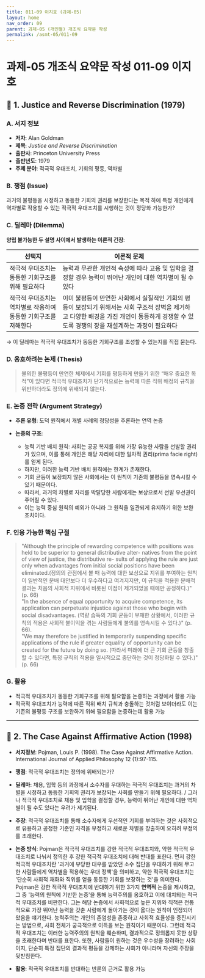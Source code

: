 ```yaml
---
title: 011-09 이지호 (과제-05)
layout: home
nav_order: 09
parent: 과제-05 (개인별) 개조식 요약문 작성
permalink: /asmt-05/011-09
---
```


# 과제-05 개조식 요약문 작성 011-09 이지호 

## 📘 1. Justice and Reverse Discrimination (1979)

### A. 서지 정보  
- **저자**: Alan Goldman 
- **제목**: *Justice and Reverse Discrimination*  
- **출판사**: Princeton University Press
- **출판년도**: 1979  
- **주제 분야**: 적극적 우대조치, 기회의 평등, 역차별


### B. 쟁점 (Issue)  
과거의 불평등을 시정하고 동등한 기회의 권리를 보장한다는 목적 하에 특정 개인에게 역차별로 작용할 수 있는 적극적 우대조치를 시행하는 것이 정당화 가능한가?


### C. 딜레마 (Dilemma)  
**양립 불가능한 두 설명 사이에서 발생하는 이론적 긴장**:

| 선택지 | 이론적 문제 |
|--------|-------------|
| 적극적 우대조치는 동등한 기회구조를 위해 필요하다 | 능력과 무관한 개인적 속성에 따라 고용 및 입학을 결정할 경우 능력이 뛰어난 개인에 대한 역차별이 될 수 있다 |
| 적극적 우대조치는 역차별로 작용하여 동등한 기회구조를 저해한다 | 이미 불평등이 만연한 사회에서 실질적인 기회의 평등이 보장되기 위해서는 사회 구조적 장벽을 제거하고 다양한 배경을 가진 개인이 동등하게 경쟁할 수 있도록 경쟁의 장을 재설계하는 과정이 필요하다 |

→ 이 딜레마는 적극적 우대조치가 동등한 기회구조를 조성할 수 있는지를 직접 묻는다. 


### D. 옹호하려는 논제 (Thesis)  
> 불의한 불평등이 만연한 체제에서 기회를 평등하게 만들기 위한 “매우 중요한 목적”이 있다면 적극적 우대조치가 단기적으로는 능력에 따른 직위 배정의 규칙을 위반하더라도 정의에 위배되지 않는다.

### E. 논증 전략 (Argument Strategy)  
- **추론 유형**: 도덕 원칙에서 개별 사례의 정당성을 추론하는 연역 논증 
- **논증의 구조**:
  
  - 능력 기반 배치 원칙: 사회는 공공 복지를 위해 가장 유능한 사람을 선발할 권리가 있으며, 이를 통해 개인은 해당 자리에 대한 일차적 권리(prima facie right) 를 얻게 된다.
  - 하지만, 이러한 능력 기반 배치 원칙에는 한계가 존재한다.
  - 기회 균등이 보장되지 않은 사회에서는 이 원칙이 기존의 불평등을 영속시킬 수 있기 때문이다.
  - 따라서, 과거의 차별로 자리를 박탈당한 사람에게는 보상으로서 선발 우선권이 주어질 수 있다. 
  - 이는 능력 중심 원칙의 예외가 아니라 그 원칙을 일관되게 유지하기 위한 보완 조치이다.


### F. 인용 가능한 핵심 구절
> "Although the principle of rewarding competence with positions was held to be superior to general distributive alter- natives from the point of view of justice, the distributive re- sults of applying the rule are just only when advantages from initial social positions have been eliminated.(정의의 관점에서 볼 때 능력에 대한 보상으로 지위를 부여하는 원칙이 일반적인 분배 대안보다 더 우수하다고 여겨지지만, 이 규칙을 적용한 분배적 결과는 처음의 사회적 지위에서 비롯된 이점이 제거되었을 때에만 공정하다.)" (p. 66)  
> "In the absence of equal opportunity to acquire competence, its application can perpetuate injustice against those who begin with social disadvantages. (역량 습득의 기회 균등이 부재한 상황에서, 이러한 규칙의 적용은 사회적 불이익을 겪는 사람들에게 불의를 영속시킬 수 있다.)" (p. 66).   
> "We may therefore be justified in temporarily suspending specific applications of the rule if greater equality of opportunity can be created for the future by doing so. (따라서 미래에 더 큰 기회 균등을 창출할 수 있다면, 특정 규칙의 적용을 일시적으로 중단하는 것이 정당화될 수 있다.)" (p. 66)


### G. 활용
- 적극적 우대조치가 동등한 기회구조를 위해 필요함을 논증하는 과정에서 활용 가능
- 적극적 우대조치가 능력에 따른 직위 배치 규칙과 충돌하는 것처럼 보이더라도 이는 기존의 불평등 구조를 보완하기 위해 필요함을 논증하는데 활용 가능

---

## 📘 2. The Case Against Affirmative Action (1998)

- **서지정보**: Pojman, Louis P. (1998). The Case Against Affirmative Action. International Journal of Applied Philosophy 12 (1):97-115.

- **쟁점**: 적극적 우대조치는 정의에 위배되는가? 
- **딜레마**: 채용, 입학 등의 과정에서 소수자를 우대하는 적극적 우대조치는 과거의 차별을 시정하고 동등한 기회의 권리가 보장되는 사회를 만들기 위해 필요하다. / 그러나 적극적 우대조치로 채용 및 입학을 결정할 경우, 능력이 뛰어난 개인에 대한 역차별이 될 수도 있다는 우려가 제기된다. 
 
- **주장**: 적극적 우대조치를 통해 소수자에게 우선적인 기회를 부여하는 것은 사회적으로 유용하고 공정한 기준인 자격을 부정하고 새로운 차별을 창출하여 오히려 부정의를 초래한다.  
- **논증 방식**: Pojman은 적극적 우대조치를 강한 적극적 우대조치와, 약한 적극적 우대조치로 나눠서 정의한 후 강한 적극적 우대조치에 대해 반대를 표한다. 먼저 강한 적극적 우대조치란 '과거에 부당한 대우를 받았던 소수 집단을 우대하기 위해 무고한 사람들에게 역차별을 적용하는 우대 정책'을 의미하고, 약한 적극적 우대조치는 '단순히 사회적 재화와 직위를 얻을 동등한 기회를 보장하는 것'을 의미한다. Pojman은 강한 적극적 우대조치에 반대하기 위한 3가지 **연역적** 논증을 제시하고, 그 중 '능력의 원칙에 기반한 논증'을 통해 능력주의를 옹호하고 이에 대치되는 적극적 우대조치를 비판한다. 그는 해당 논증에서 사회적으로 높은 지위와 직책은 전통적으로 가장 뛰어난 능력을 갖춘 사람에게 돌아가는 것이 옳다는 원칙이 인정되어 왔음을 얘기한다. 능력주의는 개인의 존엄성을 존중하고 사회적 효율성을 증진시키는 방법으로, 사회 전체가 궁극적으로 이득을 보는 원칙이기 때문이다. 그런데 적극적 우대조치는 이러한 능력주의의 원칙을 훼손하며, 결과적으로 정의롭지 못한 상황을 초래한다며 반대를 표한다. 또한, 사람들이 원하는 것은 우수성을 장려하는 사회이지, 단순히 특정 집단의 결과적 평등을 강제하는 사회가 아니라며 자신의 주장을 뒷받침한다. 
- **활용**: 적극적 우대조치를 반대하는 반론의 근거로 활용 가능

